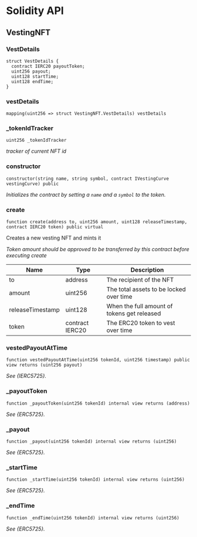 # Solidity API

## VestingNFT

### VestDetails

```solidity
struct VestDetails {
  contract IERC20 payoutToken;
  uint256 payout;
  uint128 startTime;
  uint128 endTime;
}
```

### vestDetails

```solidity
mapping(uint256 => struct VestingNFT.VestDetails) vestDetails
```

### _tokenIdTracker

```solidity
uint256 _tokenIdTracker
```

_tracker of current NFT id_

### constructor

```solidity
constructor(string name, string symbol, contract IVestingCurve vestingCurve) public
```

_Initializes the contract by setting a `name` and a `symbol` to the token._

### create

```solidity
function create(address to, uint256 amount, uint128 releaseTimestamp, contract IERC20 token) public virtual
```

Creates a new vesting NFT and mints it

_Token amount should be approved to be transferred by this contract before executing create_

| Name | Type | Description |
| ---- | ---- | ----------- |
| to | address | The recipient of the NFT |
| amount | uint256 | The total assets to be locked over time |
| releaseTimestamp | uint128 | When the full amount of tokens get released |
| token | contract IERC20 | The ERC20 token to vest over time |

### vestedPayoutAtTime

```solidity
function vestedPayoutAtTime(uint256 tokenId, uint256 timestamp) public view returns (uint256 payout)
```

_See {IERC5725}._

### _payoutToken

```solidity
function _payoutToken(uint256 tokenId) internal view returns (address)
```

_See {ERC5725}._

### _payout

```solidity
function _payout(uint256 tokenId) internal view returns (uint256)
```

_See {ERC5725}._

### _startTime

```solidity
function _startTime(uint256 tokenId) internal view returns (uint256)
```

_See {ERC5725}._

### _endTime

```solidity
function _endTime(uint256 tokenId) internal view returns (uint256)
```

_See {ERC5725}._

